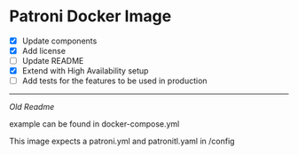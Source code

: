 # Patroni Docker Image

- [X] Update components
- [X] Add license
- [ ] Update README
- [X] Extend with High Availability setup
- [ ] Add tests for the features to be used in production

---

*Old Readme*

example can be found in docker-compose.yml

This image expects a patroni.yml and patronitl.yaml in /config